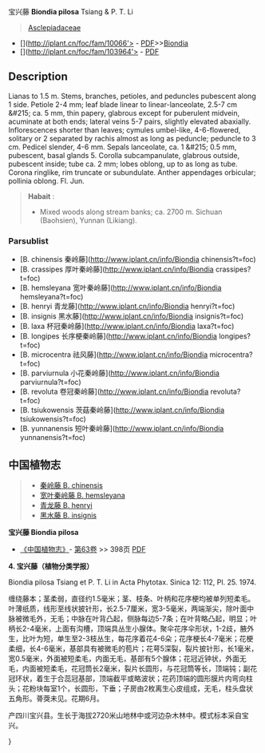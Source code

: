 宝兴藤 **Biondia pilosa** Tsiang & P. T. Li

> [Asclepiadaceae](http://www.iplant.cn/info/Asclepiadaceae?t=foc)
* [](http://iplant.cn/foc/fam/10066'> - [PDF](http://iplant.cn/foc/pdf/Asclepiadaceae.pdf)>>[Biondia](http://www.iplant.cn/info/Biondia?t=foc)
* [](http://iplant.cn/foc/fam/103964'> - [PDF](http://www.iplant.cn/foc/pdf/Biondia.pdf)

## Description

Lianas to 1.5 m. Stems, branches, petioles, and peduncles pubescent along 1 side. Petiole 2-4 mm; leaf blade linear to linear-lanceolate, 2.5-7 cm &amp;#215; ca. 5 mm, thin papery, glabrous except for puberulent midvein, acuminate at both ends; lateral veins 5-7 pairs, slightly elevated abaxially. Inflorescences shorter than leaves; cymules umbel-like, 4-6-flowered, solitary or 2 separated by rachis almost as long as peduncle; peduncle to 3 cm. Pedicel slender, 4-6 mm. Sepals lanceolate, ca. 1 &amp;#215; 0.5 mm, pubescent, basal glands 5. Corolla subcampanulate, glabrous outside, pubescent inside; tube ca. 2 mm; lobes oblong, up to as long as tube. Corona ringlike, rim truncate or subundulate. Anther appendages orbicular; pollinia oblong. Fl. Jun.

> **Habait** : 
>* Mixed woods along stream banks; ca. 2700 m. Sichuan (Baohsien), Yunnan (Likiang).

### Parsublist

* [B.  chinensis  秦岭藤](http://www.iplant.cn/info/Biondia chinensis?t=foc)
* [B.  crassipes  厚叶秦岭藤](http://www.iplant.cn/info/Biondia crassipes?t=foc)
* [B.  hemsleyana  宽叶秦岭藤](http://www.iplant.cn/info/Biondia hemsleyana?t=foc)
* [B.  henryi  青龙藤](http://www.iplant.cn/info/Biondia henryi?t=foc)
* [B.  insignis  黑水藤](http://www.iplant.cn/info/Biondia insignis?t=foc)
* [B.  laxa  杯冠秦岭藤](http://www.iplant.cn/info/Biondia laxa?t=foc)
* [B.  longipes  长序梗秦岭藤](http://www.iplant.cn/info/Biondia longipes?t=foc)
* [B.  microcentra  祛风藤](http://www.iplant.cn/info/Biondia microcentra?t=foc)
* [B.  parviurnula  小花秦岭藤](http://www.iplant.cn/info/Biondia parviurnula?t=foc)
* [B.  revoluta  卷冠秦岭藤](http://www.iplant.cn/info/Biondia revoluta?t=foc)
* [B.  tsiukowensis  茨菇秦岭藤](http://www.iplant.cn/info/Biondia tsiukowensis?t=foc)
* [B.  yunnanensis  短叶秦岭藤](http://www.iplant.cn/info/Biondia yunnanensis?t=foc)

## 中国植物志

> * [秦岭藤  B.  chinensis](Biondia-chinensis-秦岭藤.md)
> * [宽叶秦岭藤  B.  hemsleyana](Biondia-hemsleyana-宽叶秦岭藤.md)
> * [青龙藤  B.  henryi](Biondia-henryi-青龙藤.md)
> * [黑水藤  B.  insignis](Biondia-insignis-黑水藤.md)

**宝兴藤 Biondia pilosa**

* [《中国植物志》](http://www.iplant.cn/frps)- [第63卷](http://www.iplant.cn/frps/vol/63) >> 398页 [PDF](http://www.iplant.cn/frps/pdf/63/398a.pdf)

**4. 宝兴藤（植物分类学报）**

Biondia pilosa Tsiang et P. T. Li in Acta Phytotax. Sinica 12: 112, Pl. 25. 1974.

缠绕藤本；茎柔弱，直径约1.5毫米；茎、枝条、叶柄和花序梗均被单列短柔毛。叶薄纸质，线形至线状披针形，长2.5-7厘米，宽3-5毫米，两端渐尖，除叶面中脉被微毛外，无毛；中脉在叶背凸起，侧脉每边5-7条；在叶背略凸起，明显；叶柄长2-4毫米，上面有沟槽，顶端具丛生小腺体。聚伞花序伞形状，1-2歧，腋外生，比叶为短，单生至2-3枝丛生，每花序着花4-6朵；花序梗长4-7毫米；花梗柔细，长4-6毫米，基部具有被微毛的苞片；花萼5深裂，裂片披针形，长1毫米，宽0.5毫米，外面被短柔毛，内面无毛，基部有5个腺体；花冠近钟状，外面无毛，内面被短柔毛，花冠筒长2毫米，裂片长圆形，与花冠筒等长，顶端钝；副花冠环状，着生于合蕊冠基部，顶端截平或略波状；花药顶端的圆形膜片内弯向柱头；花粉块每室1个，长圆形，下垂；子房由2枚离生心皮组成，无毛，柱头盘状五角形。蓇葖未见。花期6月。

产四川宝兴县。生长于海拔2720米山地林中或河边杂木林中。模式标本采自宝兴。

}